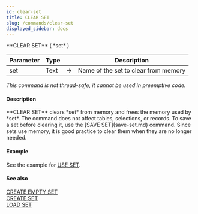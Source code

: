 ```yaml
---
id: clear-set
title: CLEAR SET
slug: /commands/clear-set
displayed_sidebar: docs
---
```


<!--REF #_command_.CLEAR SET.Syntax-->**CLEAR SET** ( *set* )<!-- END REF-->
<!--REF #_command_.CLEAR SET.Params-->
| Parameter | Type |  | Description |
| --- | --- | --- | --- |
| set | Text | &#8594;  | Name of the set to clear from memory |

<!-- END REF-->

*This command is not thread-safe, it cannot be used in preemptive code.*


#### Description 

<!--REF #_command_.CLEAR SET.Summary-->**CLEAR SET** clears *set* from memory and frees the memory used by *set*.<!-- END REF--> The command does not affect tables, selections, or records. To save a set before clearing it, use the [SAVE SET](save-set.md) command. Since sets use memory, it is good practice to clear them when they are no longer needed.

#### Example 

See the example for [USE SET](use-set.md).

#### See also 

[CREATE EMPTY SET](create-empty-set.md)  
[CREATE SET](create-set.md)  
[LOAD SET](load-set.md)  